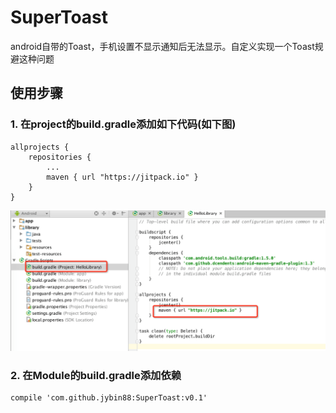 # SuperToast
android自带的Toast，手机设置不显示通知后无法显示。自定义实现一个Toast规避这种问题
## 使用步骤

### 1. 在project的build.gradle添加如下代码(如下图)

	allprojects {
	    repositories {
	        ...
	        maven { url "https://jitpack.io" }
	    }
	}

![](<https://github.com/jybin88/public/raw/master/dependence.png>)


### 2. 在Module的build.gradle添加依赖

    compile 'com.github.jybin88:SuperToast:v0.1'

